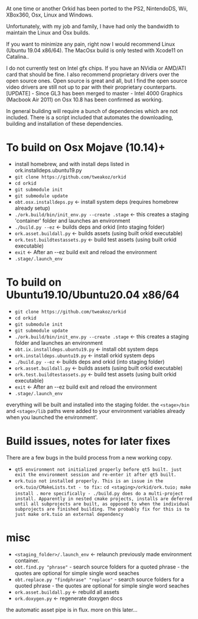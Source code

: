 At one time or another Orkid has been ported to the PS2, NintendoDS, Wii, XBox360, Osx, Linux and Windows.

Unfortunately, with my job and family, I have had only the bandwidth to maintain the Linux and Osx builds.

If you want to minimize any pain, right now I would recommend Linux (Ubuntu 19.04 x86/64). The MacOsx build is only tested with Xcode11 on Catalina..

I do not currently test on Intel gfx chips. If you have an NVidia or AMD/ATI card that should be fine. I also recommend proprietary drivers over the open source ones. Open source is great and all, but I find the open source video drivers are still not up to par with their proprietary counterparts.
[UPDATE] - Since GL3 has been merged to master - Intel 4000 Graphics (Macbook Air 2011) on Osx 10.8 has been confirmed as working.

In general building will require a bunch of dependencies which are not included. There is a script included that automates the downloading, building and installation of these dependencies.

To build on Osx Mojave (10.14)+
==================================
* install homebrew, and with install deps listed in ork.installdeps.ubuntu19.py
* ```git clone https://github.com/tweakoz/orkid```
* ```cd orkid```
* ```git submodule init```
* ```git submodule update```
* ```obt.osx.installdeps.py``` <- install system deps (requires homebrew already setup)
* ```./ork.build/bin/init_env.py --create .stage``` <- this creates a staging 'container' folder and launches an environment
* ```./build.py --ez``` <- builds deps and orkid (into staging folder)
* ```ork.asset.buildall.py``` <- builds assets (using built orkid executable)
* ```ork.test.buildtestassets.py``` <- build test assets (using built orkid executable)
* ```exit``` <- After an --ez build exit and reload the environment
* ```.stage/.launch_env```

To build on Ubuntu19.10/Ubuntu20.04 x86/64
==================================
* ```git clone https://github.com/tweakoz/orkid```
* ```cd orkid```
* ```git submodule init```
* ```git submodule update```
* ```./ork.build/bin/init_env.py --create .stage``` <- this creates a staging folder and launches an environment
* ```obt.ix.installdeps.ubuntu19.py``` <- install obt system deps
* ```ork.installdeps.ubuntu19.py``` <- install orkid system deps
* ```./build.py --ez``` <- builds deps and orkid (into staging folder)
* ```ork.asset.buildall.py``` <- builds assets (using built orkid executable)
* ```ork.test.buildtestassets.py``` <- build test assets (using built orkid executable)
* ```exit``` <- After an --ez build exit and reload the environment
* ```.stage/.launch_env```

everything will be built and installed into the staging folder.
the ```<stage>/bin``` and ```<stage>/lib``` paths were added to your environment variables already when you launched the environment'.

Build issues, notes for later fixes
==================================
There are a few bugs in the build process from a new working copy.
* ```qt5 environment not initialized properly before qt5 built. just exit the environment session and re-enter it after qt5 built.```
* ```ork.tuio not installed properly. This is an issue in the ork.tuio/CMakeLists.txt - to fix:```
     ```cd <staging>/orkid/ork.tuio; make install .```
     ```more specifically - ./build.py does do a multi-project install. Apparently in nested cmake projects, installs are deferred until all subprojects are built, as opposed to when the individual subprojects are finished building. The probably fix for this is to just make ork.tuio an external dependency```
     
misc
=====
* ```<staging_folder>/.launch_env``` <- relaunch previously made environment container.
* ```obt.find.py "phrase"``` - search source folders for a quoted phrase - the quotes are optional for simple single word seaches
* ```obt.replace.py "findphrase" "replace"``` - search source folders for a quoted phrase - the quotes are optional for simple single word seaches
* ```ork.asset.buildall.py``` <- rebuild all assets
* ```ork.doxygen.py``` <- regenerate doxygen docs


the automatic asset pipe is in flux. more on this later...
